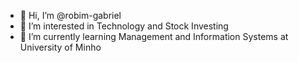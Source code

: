 - 👋 Hi, I’m @robim-gabriel
- 👀 I’m interested in Technology and Stock Investing
- 🌱 I’m currently learning Management and Information Systems at University of Minho

<!---
robim-gabriel/robim-gabriel is a ✨ special ✨ repository because its `README.md` (this file) appears on your GitHub profile.
You can click the Preview link to take a look at your changes.
--->
